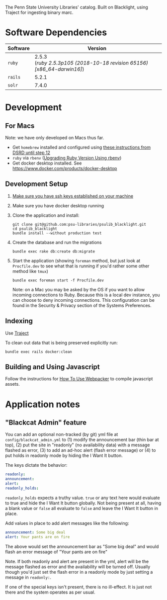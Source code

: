 The Penn State University Libraries' catalog. Built on Blacklight, using Traject for ingesting binary marc.

# Software Dependencies 

| Software |  Version |
|----------|------|
| `ruby`    |  2.5.3 <br> (_ruby 2.5.3p105 (2018-10-18 revision 65156) [x86_64-darwin16]_) |
| `rails`   |  5.2.1 |
| `solr`   |  7.4.0 |

# Development 

## For Macs

Note: we have only developed on Macs thus far.

* Get `homebrew` installed and configured using [these instructions from DSRD until step 12](https://github.com/psu-stewardship/scholarsphere/wiki/How-to-Install-on-a-fresh-Mac)
* `ruby` via `rbenv` ([Upgrading Ruby Version Using rbenv](https://github.com/psu-libraries/psulib_blacklight/wiki/Upgrading-Ruby-Version-Using-rbenv))
* Get docker desktop installed. See https://www.docker.com/products/docker-desktop

## Development Setup
1.  [Make sure you have ssh keys established on your machine](https://help.github.com/articles/generating-a-new-ssh-key-and-adding-it-to-the-ssh-agent/#generating-a-new-ssh-key)
1.  Make sure you have docker desktop running
1.  Clone the application and install:
    ``` 
    git clone git@github.com:psu-libraries/psulib_blacklight.git
    cd psulib_blacklight
    bundle install --without production test
    ```

1.  Create the database and run the migrations
    ```
    bundle exec rake db:create db:migrate
    ```

1.  Start the application (showing `foreman` method, but just look at `Procfile.dev` to see what that is running if you'd rather some other method like `tmux`)
    ```
    bundle exec foreman start -f Procfile.dev
    ```
    
    Note: on a Mac you may be asked by the OS if you want to allow incoming connections to Ruby. Because this is a local dev instance, you can choose to deny incoming connections. This configuration can be found in the Security & Privacy section of the Systems Preferences. 

## Indexing

Use [Traject](https://github.com/psu-libraries/psulib_traject#build-an-index)


To clean out data that is being preserved explicitly run:
```
bundle exec rails docker:clean
```

## Building and Using Javascript

Follow the instructions for [How To Use Webpacker](https://github.com/psu-libraries/psulib_blacklight/wiki/How-To-Use-Webpacker) to compile javascript assets.

# Application notes

## "Blackcat Admin" feature

You can add an optional non-tracked (by git) yml file at `config/blackcat_admin.yml` to (1) modify the announcement bar (thin bar at top), (2) put the site in "readonly" (no availability data) with a message flashed as error, (3) to add an ad-hoc alert (flash error message) or (4) to put holds in readonly mode by hiding the I Want It button. 

The keys dictate the behavior:

```yml
readonly: 
announcement:
alert:
readonly_holds:
```

`readonly_holds` expects a truthy value. `true` or any text here would evaluate to true and hide the I Want It button globally. Not being present at all, having a blank value or `false` all evaluate to `false` and leave the I Want It button in place.

Add values in place to add alert messages like the following:

```yml 
announcement: Some big deal
alert: Your pants are on fire
```

The above would set the announcement bar as "Some big deal" and would flash an error message of "Your pants are on fire"

Note. If both readonly and alert are present in the yml, alert will be the message flashed as error and the availability will be turned off. Usually though you'd just set the flash error in a readonly mode by just setting a message in `readonly:`.

If one of the special keys isn't present, there is no ill-effect. It is just not there and the system operates as per usual. 

